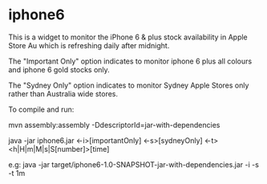 iphone6
=======

This is a widget to monitor the iPhone 6 & plus stock availability in Apple Store Au which is refreshing daily after midnight.

The "Important Only" option indicates to monitor iphone 6 plus all colours and iphone 6 gold stocks only.

The "Sydney Only" option indicates to monitor Sydney Apple Stores only rather than Australia wide stores.

To compile and run: 

mvn assembly:assembly -DdescriptorId=jar-with-dependencies

java -jar iphone6.jar <-i>[importantOnly] <-s>[sydneyOnly] <-t> <h|H|m|M|s|S[number]>[time]

e.g:
java -jar target/iphone6-1.0-SNAPSHOT-jar-with-dependencies.jar -i -s -t 1m
